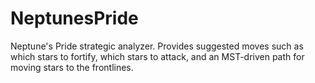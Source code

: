 # NeptunesPride
Neptune's Pride strategic analyzer. Provides suggested moves such as which stars to fortify, which stars to attack, and an MST-driven path for moving stars to the frontlines.
